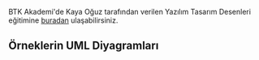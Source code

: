 BTK Akademi'de Kaya Oğuz tarafından verilen Yazılım Tasarım Desenleri eğitimine [buradan](https://www.btkakademi.gov.tr/portal/course/yazilim-tasarim-desenleri-12150) ulaşabilirsiniz.

## Örneklerin UML Diyagramları
